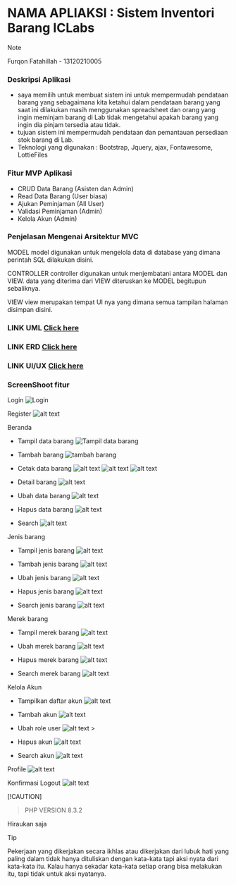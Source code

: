 # NAMA APLIAKSI : Sistem Inventori Barang ICLabs

> [!NOTE]
> Furqon Fatahillah - 13120210005

### Deskripsi Aplikasi

- saya memilih untuk membuat sistem ini untuk mempermudah pendataan barang yang sebagaimana kita ketahui dalam pendataan barang
  yang saat ini dilakukan masih menggunakan spreadsheet dan orang yang ingin meminjam barang di Lab tidak mengetahui apakah barang yang ingin dia pinjam tersedia atau tidak.
- tujuan sistem ini mempermudah pendataan dan pemantauan persediaan stok barang di Lab.
- Teknologi yang digunakan : Bootstrap, Jquery, ajax, Fontawesome, LottieFiles

### Fitur MVP Aplikasi

- CRUD Data Barang (Asisten dan Admin)
- Read Data Barang (User biasa)
- Ajukan Peminjaman (All User)
- Validasi Peminjaman (Admin)
- Kelola Akun (Admin)

### Penjelasan Mengenai Arsitektur MVC

MODEL
model digunakan untuk mengelola data di database yang dimana perintah SQL dilakukan disini.

CONTROLLER
controller digunakan untuk menjembatani antara MODEL dan VIEW. data yang diterima dari VIEW diteruskan ke MODEL begitupun sebaliknya.

VIEW
view merupakan tempat UI nya yang dimana semua tampilan halaman disimpan disini.

### LINK UML [Click here](https://drive.google.com/file/d/1YNiaFJN0kj_aS117fILdo9M5IgUItqhW/view?usp=sharing)

### LINK ERD [Click here](https://drive.google.com/file/d/1KzM8THmWophfuogDw_sMNb5xTcOkv3TI/view?usp=sharing)

### LINK UI/UX [Click here](https://www.figma.com/file/oZXus3WPSv3mKgu0U4HBsO/TUBES?type=design&node-id=0%3A1&mode=design&t=lpzNRXvjw8ZHeySR-1)

### ScreenShoot fitur

Login
![Login](image-2.png)

Register
![alt text](image-3.png)

Beranda

- Tampil data barang
  ![Tampil data barang](image.png)

- Tambah barang
  ![tambah barang](image-1.png)

- Cetak data barang
  ![alt text](image-4.png)
  ![alt text](image-5.png)
  ![alt text](image-6.png)

- Detail barang
  ![alt text](image-7.png)

- Ubah data barang
  ![alt text](image-8.png)

- Hapus data barang
  ![alt text](image-9.png)

- Search
  ![alt text](image-10.png)

Jenis barang

- Tampil jenis barang
  ![alt text](image-11.png)

- Tambah jenis barang
  ![alt text](image-12.png)

- Ubah jenis barang
  ![alt text](image-13.png)

- Hapus jenis barang
  ![alt text](image-14.png)

- Search jenis barang
  ![alt text](image-15.png)

Merek barang

- Tampil merek barang
  ![alt text](image-16.png)

- Ubah merek barang
  ![alt text](image-17.png)

- Hapus merek barang
  ![alt text](image-18.png)

- Search merek barang
  ![alt text](image-19.png)

Kelola Akun

- Tampilkan daftar akun
  ![alt text](image-20.png)

- Tambah akun
  ![alt text](image-21.png)

- Ubah role user
  ![alt text](image-22.png) >

- Hapus akun
  ![alt text](image-23.png)

- Search akun
  ![alt text](image-24.png)

Profile
![alt text](image-25.png)

Konfirmasi Logout
![alt text](image-26.png)

[!CAUTION]

> PHP VERSION 8.3.2

Hiraukan saja

> [!TIP]
> Pekerjaan yang dikerjakan secara ikhlas atau dikerjakan dari lubuk hati yang paling dalam tidak hanya dituliskan dengan kata-kata tapi aksi nyata dari kata-kata itu. Kalau hanya sekadar kata-kata setiap orang bisa melakukan itu, tapi tidak untuk aksi nyatanya.
